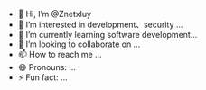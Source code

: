 - 👋 Hi, I’m @Znetxluy
- 👀 I’m interested in development、security ...
- 🌱 I’m currently learning software development...
- 💞️ I’m looking to collaborate on ...
- 📫 How to reach me ...
- 😄 Pronouns: ...
- ⚡ Fun fact: ...

<!---
Znetxluy/Znetxluy is a ✨ special ✨ repository because its `README.md` (this file) appears on your GitHub profile.
You can click the Preview link to take a look at your changes.
--->

